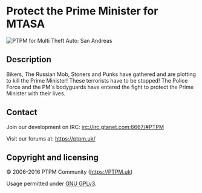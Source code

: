 # Protect the Prime Minister for MTASA
![PTPM for Multi Theft Auto: San Andreas](https://stjohnsmorgue.rip/s/bQINAUiA.png)

## Description
Bikers, The Russian Mob, Stoners and Punks have gathered and are plotting to kill the Prime Minister! These terrorists
 have to be stopped! The Police Force and the PM's bodyguards have entered the fight to protect the Prime Minister
 with their lives.

## Contact
Join our development on IRC: [irc://irc.gtanet.com:6667/#PTPM](irc://irc.gtanet.com:6667/#PTPM)

Visit our forums at:
https://ptpm.uk/

## Copyright and licensing
© 2006-2016 PTPM Community (https://PTPM.uk)

Usage permitted under [GNU GPLv3](https://github.com/PTPM/MTASA/blob/master/LICENSE.md).
